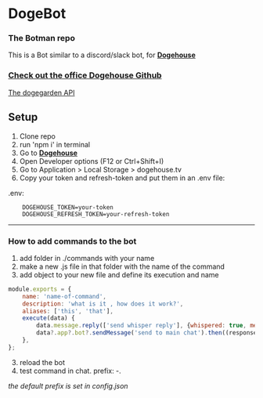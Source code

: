 # DogeBot
### The Botman repo
This is a Bot similar to a discord/slack bot, for **[Dogehouse](https://dogehouse.tv)**

### [Check out the office Dogehouse Github](https://github.com/benawad/dogehouse) 

[The dogegarden API](https://github.com/dogegarden/dogehouse.js)

## Setup
1. Clone repo
1. run 'npm i' in terminal
1. Go to **[Dogehouse](https://dogehouse.tv)**
1. Open Developer options (F12 or Ctrl+Shift+I)
1. Go to Application > Local Storage > dogehouse.tv
1. Copy your token and refresh-token and put them in an .env file:

.env:

        DOGEHOUSE_TOKEN=your-token 
        DOGEHOUSE_REFRESH_TOKEN=your-refresh-token
<hr>

### How to add commands to the bot
1. add folder in ./commands with your name
2. make a new .js file in that folder with the name of the command
3. add object to your new file and define its execution and name
```javascript
module.exports = {
    name: 'name-of-command',
    description: 'what is it , how does it work?',
    aliases: ['this', 'that'],
    execute(data) {
        data.message.reply(['send whisper reply'], {whispered: true, mentionUser: true})
        data?.app?.bot?.sendMessage('send to main chat').then((response) => console.log(response)) // optional chaining is a preference
    },
};
```
3. reload the bot 
4. test command in chat. prefix: -.
 
*the default prefix is set in config.json*

##

